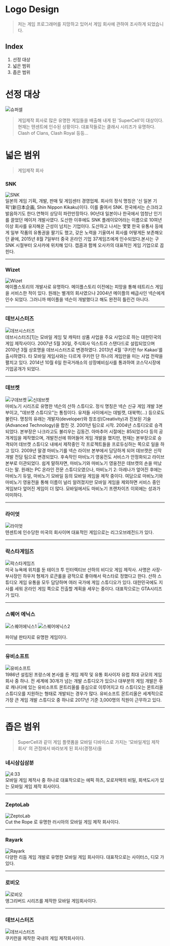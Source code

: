 # Logo Design  
> 저는 게임 프로그래머를 지망하고 있어서 게임 회사에 관하여 조사하게 되었습니다.  

## Index  
1. 선정 대상
2. 넓은 범위  
3. 좁은 범위  

# 선정 대상  
![슈퍼셀](/슈퍼셀/unnamed.png)  
> 게임제작 회사로 많은 유명한 게임들을 배출해 내게 된 'SuperCell'이 대상이다. 현재는 텐센트에 인수된 상황이다. 대표작들로는 클래시 시리즈가 유명하다. Clash of Clans, Clash Royal 등등... 

# 넓은 범위  
> 게임제작 회사

### SNK  
![SNK](/SNK/SNK.png)  
일본의 게임 기획, 개발, 판매 및 게임센터 경영업체. 회사의 정식 명칭은 '신 일본 기획'(新日本企画, Shin Nippon Kikaku)이다. 이를 줄여서 SNK. 한국에서는 슨크라고 발음하기도 한다.연혁이 상당히 파란만장하다. 90년대 일본이나 한국에서 엄청난 인기를 끌었던 메이저 개발사였다. 도산한 이후에도 SNK 플레이모어라는 이름으로 10여년 이상 회사를 유지해온 근성이 넘치는 기업이다. 도산하고 나서는 몇몇 한국 유통사 등에게 일부 작품의 유통권을 팔기도 했고, 갖은 노력을 기울여서 회사를 어떻게든 보존해오던 끝에, 2015년 8월 7일부터 중국 온라인 기업 37게임즈에게 인수되었다.본사는 구 SNK 시절부터 오사카에 위치해 있다. 캡콤과 함께 오사카의 대표적인 게임 기업으로 꼽힌다.  
<hr>  

### Wizet  
![Wizet](/Wizet/Wizet.png)  
메이플스토리의 개발사로 유명하다. 메이플스토리 이전에는 피망을 통해 테트리스 게임을 서비스한 적이 있다. 원래는 별개의 회사였으나 2004년 메이플의 배급사인 넥슨에게 인수 되었다. 그러니까 메이플을 넥슨이 개발했다고 해도 완전히 틀린건 아니다.  
<hr>  

### 데브시스터즈  
![데브시스터즈](/데브시스터즈/데브시스터즈.png)  
데브시스터즈[1]는 모바일 게임 및 캐릭터 상품 사업을 주요 사업으로 하는 대한민국의 게임 제작사이다. 2007년 5월 30일, 주식회사 익스트라 스탠다드로 설립되었으며 2010년 3월 상호명을 데브시스터즈로 변경하였다. 2013년 4월 '쿠키런 for Kakao'를 출시하였다. 타 모바일 게임사와는 다르게 쿠키런 단 하나의 게임만을 미는 사업 전략을 펼치고 있다. 2014년 10월 6일 한국거래소의 상장예비심사를 통과하여 코스닥시장에 기업공개가 되었다.  
<hr>  

### 데브켓  
![구데브켓](/데브켓/구데브켓.png) ![신데브켓](/데브켓/신데브켓.png)  
마비노기 시리즈로 유명한 넥슨의 산하 스튜디오. 정식 명칭은 넥슨 신규 게임 개발 3본부이고, "데브캣 스튜디오"는 통칭이다. 유저들 사이에서는 데빌캣, 대북핵(...) 등으로도 불린다. 명칭의 유래는 개발자(developer)와 창조성(Creativity)과 진보된 기술(Advanced Technology)을 합친 것. 2001년 팀으로 시작. 2004년 스튜디오로 승격되었다. 본부장은 나크라고도 불리우는 김동건. 아마추어 시절에는 85되었수다 등의 공개게임을 제작했으며, 개발전선에 뛰어들어 게임 개발을 했지만, 현재는 본부장으로 승격되어 데브캣 스튜디오 내에서 제작중인 각 프로젝트들을 프로듀싱하는 쪽으로 일을 하고 있다. 2009년 말경 마비노기를 넥슨 라이브 본부에서 담당하게 되어 데브캣은 신작 개발 전담 팀으로 변경되었다. 후속작인 마비노기 영웅전도 서비스가 안정화되고 라이브 본부로 이관되었다. 쉽게 말하자면, 마비노기와 마비노기 영웅전은 데브캣의 손을 떠났다는 말. 원래는 PC 온라인 전문 스튜디오였으나, 마비노기 2: 아레나가 엎어진 후에는 마비노기 듀얼, 마비노기 모바일 등의 모바일 게임을 제작 중이다. 여담으로 마비노기와 마비노기 영웅전을 통해 이름이 널리 알려졌지만 모바일 게임을 제외하면 서비스 중인 게임보다 엎어진 게임이 더 많다. 모바일에서도 마비노기 프랜차이즈 이외에는 성과가 미미하다.  <hr>  

### 라이엇  
![라이엇](/라이엇/라이엇.png)  
텐센트에 인수당한 미국의 회사이며 대표적인 게임으로는 리그오브레전드가 있다.  
<hr>  

### 락스타게임즈  
![락스타게임즈](/락스타게임즈/락스타게임즈.png)  
미국 뉴욕에 위치를 둔 테이크 투 인터렉티브 산하의 비디오 게임 제작사. 사명은 사장-부사장인 하우저 형제가 로큰롤을 광적으로 좋아해서 락스타로 정했다고 한다. 산하 스튜디오 게임 유통을 모두 담당하며 여러 국가에 게임 스튜디오가 있다. 대한민국에도 지사를 세워 온라인 게임 쪽으로 진출할 계획을 세우는 중이다. 대표작으로는 GTA시리즈가 있다.  
<hr>  

### 스퀘어 에닉스  
![스퀘어에닉스1](/square/square.png) ![스퀘어에닉스2](/square/square_collective.jpg)  

파이널 판타지로 유명한 게임이다.  
<hr>  

### 유비소프트  
![유비소프트](/유비소프트/유비소프트.png)  
1986년 설립된 프랑스에 본사를 둔 게임 제작 및 유통 회사이자 유럽 최대 규모의 게임 회사 중 하나. 전 세계에 30개가 넘는 개발 스튜디오가 있으나 대부분의 게임 개발은 주로 캐나다에 있는 유비소프트 몬트리올를 중심으로 이루어지고 타 스튜디오는 몬트리올 스튜디오를 지원하는 형태로 개발되는 경우가 많다. 유비소프트 몬트리올은 세계적으로 가장 큰 게임 개발 스튜디오 중 하나로 2017년 기준 3,000명의 직원이 근무하고 있다.  
<hr>  

# 좁은 범위  
> SuperCell과 같이 게임 플랫폼을 모바일 디바이스로 가지는 '모바일게임 제작 회사' 의 관점에서 바라보게 된 회사(경쟁사)들  

### 네시삼십삼분  
![4:33](/4시33분/네시삼심삼분.png)  
모바일 게임 제작사 중 하나로 대표작으로는 에픽 하츠, 모로저택의 비밀, 회색도시가 있는 모바일 게임 제작 회사이다.  
<hr>  

### ZeptoLab  
![ZeptoLab](/ZeptoLab/젭토렙.jpg)  
Cut the Rope 로 유명한 러시아의 모바일 게임 제작 회사이다.
<hr>  

### Rayark  
![Rayark](/Rayark/Rayark.png)  
다양한 리듬 게임 개발로 유명한 모바일 게임 회사이다. 대표작으로는 사이터스, 디모 가 있다.  
<hr>  

### 로비오  
![로비오](/로비오/로비오.png)  
앵그리버드 시리즈를 제작한 모바일 게임회사이다.  
<hr>  

### 데브시스터즈  
![데브시스터즈](/데브시스터즈/데브시스터즈.png)  
쿠키런을 제작한 국내의 게임 제작회사이다.  
